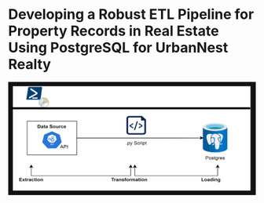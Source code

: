 # Developing a Robust ETL Pipeline for Property Records in Real Estate Using PostgreSQL for UrbanNest Realty
![](pipeline_diagram.png)
